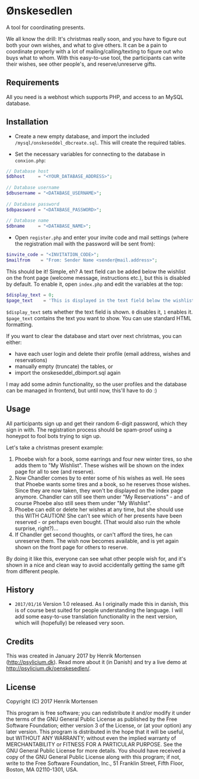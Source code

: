 # Ønskesedlen
A tool for coordinating presents.

We all know the drill: It's christmas really soon, and you have to figure out both your own wishes, and what to give others. It can be a pain to coordinate properly with a lot of mailing/calling/texting to figure out who buys what to whom. With this easy-to-use tool, the participants can write their wishes, see other people's, and reserve/unreserve gifts.

## Requirements

All you need is a webhost which supports PHP, and access to an MySQL database.

## Installation

* Create a new empty database, and import the included `/mysql/onskeseddel_dbcreate.sql`. This will create the required tables.

* Set the necessary variables for connecting to the database in `conxion.php`:

```php
// Database host
$dbhost     = "<YOUR_DATABASE_ADDRESS>";
 
// Database username
$dbusername = "<DATABASE_USERNAME>";
 
// Database password
$dbpassword = "<DATABASE_PASSWORD>";
 
// Database name
$dbname     = "<DATABASE_NAME>";
```

* Open `register.php` and enter your invite code and mail settings (where the registration mail with the password will be sent from):

```php
$invite_code = "<INVITATION_CODE>";
$mailfrom    = "From: Sender Name <sender@mail.address>";
```

This should be it! Simple, eh? A text field can be added below the wishlist on the front page (welcome message, instructions etc.), but this is disabled by default. To enable it, open `index.php` and edit the variables at the top:

```php
$display_text = 0;
$page_text    = 'This is displayed in the text field below the wishlist';
```

`$display_text` sets whether the text field is shown. `0` disables it, `1` enables it.
`$page_text` contains the text you want to show. You can use standard HTML formatting.

If you want to clear the database and start over next christmas, you can either:
* have each user login and delete their profile (email address, wishes and reservations)
* manually empty (truncate) the tables, or
* import the onskeseddel_dbimport.sql again

I may add some admin functionality, so the user profiles and the database can be managed in frontend, but until now, this'll have to do :)

## Usage

All participants sign up and get their random 6-digit password, which they sign in with. The registration process should be spam-proof using a honeypot to fool bots trying to sign up.

Let's take a christmas present example:

1. Phoebe wish for a book, some earrings and four new winter tires, so she adds them to "My Wishlist". These wishes will be shown on the index page for all to see (and reserve).
2. Now Chandler comes by to enter some of his wishes as well. He sees that Phoebe wants some tires and a book, so he reserves those wishes. Since they are now taken, they won't be displayed on the index page anymore. Chandler can still see them under "My Reservations" - and of course Phoebe also still sees them under "My Wishlist".
3. Phoebe can edit or delete her wishes at any time, but she should use this WITH CAUTION! She can't see which of her presents have been reserved - or perhaps even bought. (That would also ruin the whole surprise, right?)...
4. If Chandler get second thoughts, or can't afford the tires, he can unreserve them. The wish now becomes available, and is yet again shown on the front page for others to reserve.

By doing it like this, everyone can see what other people wish for, and it's shown in a nice and clean way to avoid accidentally getting the same gift from different people.

## History

* `2017/01/16` Version 1.0 released. As I originally made this in danish, this is of course best suited for people understanding the language. I will add some easy-to-use translation functionality in the next version, which will (hopefully) be released very soon.

## Credits

This was created in January 2017 by Henrik Mortensen (http://psylicium.dk). Read more about it (in Danish) and try a live demo at http://psylicium.dk/oenskesedlen/.

## License

Copyright (C) 2017 Henrik Mortensen

This program is free software; you can redistribute it and/or modify it under the terms of the GNU General Public License as published by the Free Software Foundation; either version 3 of the License, or (at your option) any later version. This program is distributed in the hope that it will be useful, but WITHOUT ANY WARRANTY; without even the implied warranty of MERCHANTABILITY or FITNESS FOR A PARTICULAR PURPOSE. See the GNU General Public License for more details. You should have received a copy of the GNU General Public License along with this program; if not, write to the Free Software Foundation, Inc., 51 Franklin Street, Fifth Floor, Boston, MA  02110-1301, USA.
